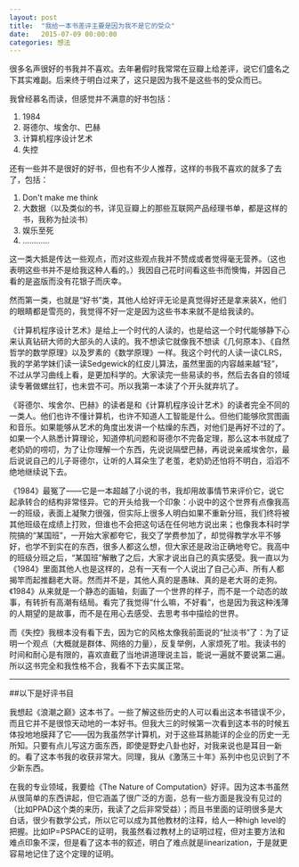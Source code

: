 ```yaml
---
layout: post
title:  "我给一本书差评主要是因为我不是它的受众"
date:   2015-07-09 00:00:00
categories: 想法
---
```


很多名声很好的书我并不喜欢。去年暑假时我常常在豆瓣上给差评，说它们盛名之下其实难副。后来终于明白过来了，这只是因为我不是这些书的受众而已。

我曾经慕名而读，但感觉并不满意的好书包括：

1. 1984
2. 哥德尔、埃舍尔、巴赫
3. 计算机程序设计艺术
4. 失控

还有一些并不是很好的好书，但也有不少人推荐，这样的书我不喜欢的就多了去了，包括：

1. Don't make me think
2. 大数据（以及类似的书，详见豆瓣上的那些互联网产品经理书单，都是这样的书，我称为扯淡书）
3. 娱乐至死
4. …………

这一类大抵是传达一些观点，而对这些观点我并不赞成或者觉得毫无营养。（这也表明这些书并不是给我这种人看的。）我因自己花时间看这些书而懊悔，并因自己看的是盗版而没有花银子而庆幸。

然而第一类，也就是“好书”类，其他人给好评无论是真觉得好还是拿来装X，他们的眼睛都是雪亮的，我觉得不好一定是因为这些书本来就不是给我读的。

《计算机程序设计艺术》是给上一个时代的人读的，也是给这一个时代能够静下心来认真钻研大师的大部头的人读的。我不想读它就像我不想读《几何原本》、《自然哲学的数学原理》以及罗素的《数学原理》一样。我这个时代的人读一读CLRS，我的学弟学妹们读一读Sedgewick的红皮儿算法，虽然里面的内容越来越“轻”，不过从学习曲线上看，是更加科学的。大家读完一些易读的书，然后去各自的领域读专著做螺丝钉，也未尝不可。所以我第一本读了个开头就弃坑了。

《哥德尔、埃舍尔、巴赫》的读者是和《计算机程序设计艺术》的读者完全不同的一类人。他们也许不懂计算机，也许不知道人工智能是什么。但他们能够欣赏图画和音乐。如果能够从艺术的角度出发讲一个枯燥的东西，对他们是再好不过的了。如果一个人熟悉计算理论，知道停机问题和哥德尔不完备定理，那么这本书就成了老奶奶的唠叨，为了让你理解一个东西，先说说隔壁巴赫，再说说亲戚埃舍尔，最后说说自己的儿子哥德尔，让听的人耳朵生了老茧，老奶奶还怕将不明白，滔滔不绝地继续说下去。

《1984》最冤了——它是一本超越了小说的书，我却用故事情节来评价它，说它起承转合的结构非常怪异。它的开头给我一个印象：小说中的这个世界有点像我高一的班级，表面上凝聚力很强，但实际上很多人明白如果不重新分班，我们终将被其他班级在成绩上打败，但谁也不会把这句话在任何地方说出来；也像我本科时学院搞的“某国班”，一开始大家都夸它，我交了学费参加了，却觉得教学水平不够好，也学不到实在的东西，很多人都这么想，但大家还是政治正确地夸它。我高中的班级分班之后，“某国班”解散了之后，大家才说出自己的真实感受。我一直以为《1984》里面其他人也是这样的，总有一天有一个人说出了自己心声、所有人都揭竿而起推翻老大哥。然而并不是，其他人真的是愚昧、真的是老大哥的走狗。《1984》从来就是一个静态的画轴，刻画了一个世界的样子，而不是一个动态的故事，有转折有高潮有结局。看完了我觉得“什么嘛，不好看”，也是因为我这种浅薄的人期望的是故事，而不是在用心去感受、去思考书中描绘的世界。

而《失控》我根本没有看下去，因为它的风格太像我前面说的“扯淡书”了：为了证明一个观点（大概就是群体、网络的力量），反复举例，人家烦死了啦。我读书的时间和耐心是有限的，喜欢直截了当地讲道理说主旨，能说一遍就不要说第二遍。所以这书完全和我性格不合，我看不下去实属正常。

-------

##以下是好评书目

我想起《浪潮之巅》这本书了。一些了解这些历史的人可以看出这本书错误不少，而且它并不是很惊天动地的一本好书。但我大三的时候第一次看到这本书的时候五体投地地膜拜了它——因为我虽然学计算机，对于这些耳熟能详的企业的历史一无所知。只要有点儿写这方面东西，即使是野史八卦也好，对我来说也是耳目一新的。看了这本书我的收获非常大。同理，我从《激荡三十年》系列中也见识到了不少新东西。

在我的专业领域，我要给《The Nature of Computation》好评。因为这本书虽然从很简单的东西讲起，但它涵盖了很广泛的方面，总有一些方面是我没有见过的（比如PPAD这个类的来历，我读了之后非常受益）；而且书里面的证明很多是大白话，很少有数学公式，所以它可以成为其他教材的注释，给人一种high level的把握。比如IP=PSPACE的证明，我虽然看过教材上的证明过程，但对主要方法和难点印象不深，但是看了这本书的叙述，明白了难点就是linearization，于是就更容易地记住了这个定理的证明。